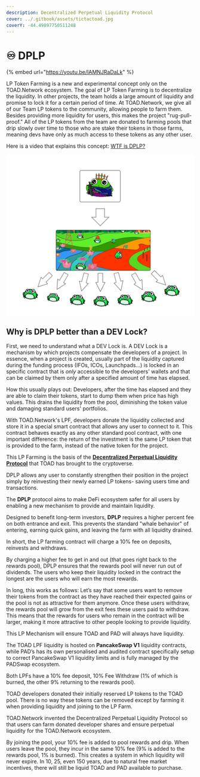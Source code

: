 ```yaml
---
description: Decentralized Perpetual Liquidity Protocol
cover: ../.gitbook/assets/tictactoad.jpg
coverY: -44.49897750511248
---
```


# ♾ DPLP

{% embed url="https://youtu.be/IAMNJRaDaLk" %}

LP Token Farming is a new and experimental concept only on the TOAD.Network ecosystem. The goal of LP Token Farming is to decentralize the liquidity. In other projects, the team holds a large amount of liquidity and promise to lock it for a certain period of time. At TOAD.Network, we give all of our Team LP tokens to the community, allowing people to farm them. Besides providing more liquidity for users, this makes the project "rug-pull-proof." All of the LP tokens from the team are donated to farming pools that drip slowly over time to those who are stake their tokens in those farms, meaning devs have only as much access to these tokens as any other user.

Here is a video that explains this concept: [WTF is DPLP?](https://www.youtube.com/watch?v=IAMNJRaDaLk)

![](../.gitbook/assets/decentralizedliquidity.jpg)

## Why is DPLP better than a DEV Lock?

First, we need to understand what a DEV Lock is. A DEV Lock is a mechanism by which projects compensate the developers of a project. In essence, when a project is created, usually part of the liquidity captured during the funding process (IFOs, ICOs, Launchpads…) is locked in an specific contract that is _only_ accessible to the developers' wallets and that can be claimed by them only after a specified amount of time has elapsed.

How this usually plays out: Developers, after the time has elapsed and they are able to claim their tokens, start to dump them when price has high values. This drains the liquidity from the pool, diminishing the token value and damaging standard users' portfolios.

With TOAD.Network's LPF, developers donate the liquidity collected and store it in a special smart contract that allows any user to connect to it. This contract behaves exactly as any other standard pool contract, with one important difference: the return of the investment is the same LP token that is provided to the farm, instead of the native token for the project.

This LP Farming is the basis of the [**Decentralized Perpetual Liquidity Protocol**](dplp.md) that TOAD has brought to the cryptoverse.

DPLP allows any user to constantly strengthen their position in the project simply by reinvesting their newly earned LP tokens- saving users time and transactions.

The **DPLP** protocol aims to make DeFi ecosystem safer for all users by enabling a new mechanism to provide and maintain liquidity.

Designed to benefit long-term investors, **DPLP** requires a higher percent fee on both entrance and exit. This prevents the standard "whale behavior" of entering, earning quick gains, and leaving the farm with all liquidity drained.

In short, the LP farming contract will charge a 10% fee on deposits, reinvests and withdraws.

By charging a higher fee to get in and out (that goes right back to the rewards pool), DPLP ensures that the rewards pool will never run out of dividends. The users who keep their liquidity locked in the contract the longest are the users who will earn the most rewards.

In long, this works as follows: Let’s say that some users want to remove their tokens from the contract as they have reached their expected gains or the pool is not as attractive for them anymore. Once these users withdraw, the rewards pool will grow from the exit fees these users paid to withdraw. This means that the rewards for users who remain in the contract will be larger, making it more attractive to other people looking to provide liquidity.

This LP Mechanism will ensure TOAD and PAD will always have liquidity.

The TOAD LPF liquidity is hosted on **PancakeSwap V1** liquidity contracts, while PAD’s has its own personalised and audited contract specifically setup to correct PancakeSwap V1 liquidity limits and is fully managed by the PADSwap ecosystem.

Both LPFs have a 10% fee deposit, 10% Fee Withdraw (1% of which is burned, the other 9% returning to the rewards pool).

TOAD developers donated their initially reserved LP tokens to the TOAD pool. There is no way these tokens can be removed except by farming it when providing liquidity and joining to the LP Farm.

TOAD.Network invented the Decentralized Perpetual Liquidity Protocol so that users can farm donated developer shares and ensure perpetual liquidity for the TOAD.Network ecosystem.

By joining the pool, your 10% fee is added to pool rewards and drip. When users leave the pool, they incur in the same 10% fee (9% is added to the rewards pool, 1% is burned). This creates a system in which liquidity will never expire. In 10, 25, even 150 years, due to natural free market incentives, there will still be liquid TOAD and PAD available to purchase.

